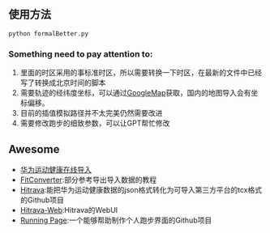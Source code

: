 ## 使用方法

```
python formalBetter.py
```

### Something need to pay attention to:

1. 里面的时区采用的事标准时区，所以需要转换一下时区，在最新的文件中已经写了转换成北京时间的脚本
2. 需要轨迹的经纬度坐标，可以通过[GoogleMap](https://www.google.com/maps)获取，国内的地图导入会有坐标偏移。
3. 目前的插值模拟路径并不太完美仍然需要改进
4. 需要修改跑步的细致参数，可以让GPT帮忙修改

## Awesome

- [华为运动健康在线导入](https://h5hosting.dbankcdn.com/cch5/healthkit/data-import/pages/oauth-callback.html#/)
- [FitConverter](https://www.fitconverter.com/):部分参考导出导入数据的教程
- [Hitrava](https://github.com/CTHRU/Hitrava):能把华为运动健康数据的json格式转化为可导入第三方平台的tcx格式的Github项目
- [Hitrava-Web](https://cthru.hopto.org/hitrava-web/):Hitrava的WebUI
- [Running Page](https://github.com/yihong0618/running_page):一个能够帮助制作个人跑步界面的Github项目
